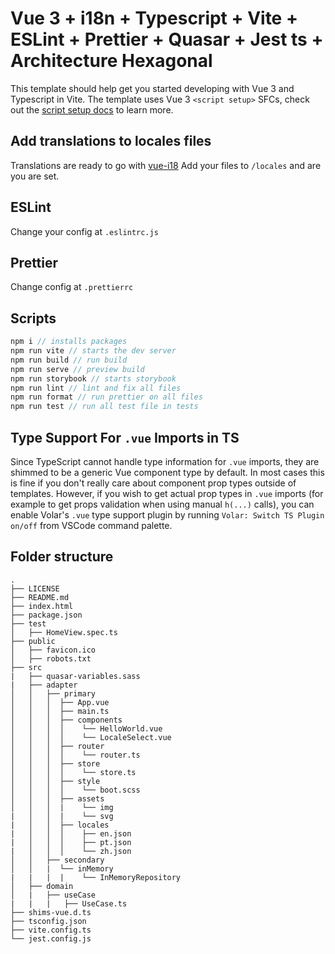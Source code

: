 # Vue 3 + i18n + Typescript + Vite + ESLint + Prettier + Quasar + Jest ts + Architecture Hexagonal

This template should help get you started developing with Vue 3 and Typescript in Vite.
The template uses Vue 3 `<script setup>` SFCs, check out the [script setup docs](https://v3.vuejs.org/api/sfc-script-setup.html#sfc-script-setup) to learn more.

## Add translations to locales files

Translations are ready to go with [vue-i18](https://vue-i18n.intlify.dev/)
Add your files to `/locales` and are you are set.

## ESLint

Change your config at `.eslintrc.js`

## Prettier

Change config at `.prettierrc`

## Scripts

```js
npm i // installs packages
npm run vite // starts the dev server
npm run build // run build
npm run serve // preview build
npm run storybook // starts storybook
npm run lint // lint and fix all files
npm run format // run prettier on all files
npm run test // run all test file in tests 
```

## Type Support For `.vue` Imports in TS

Since TypeScript cannot handle type information for `.vue` imports, they are shimmed to be a generic Vue component type by default. In most cases this is fine if you don't really care about component prop types outside of templates. However, if you wish to get actual prop types in `.vue` imports (for example to get props validation when using manual `h(...)` calls), you can enable Volar's `.vue` type support plugin by running `Volar: Switch TS Plugin on/off` from VSCode command palette.

## Folder structure

```
.
├── LICENSE
├── README.md
├── index.html
├── package.json
├── test
│   ├── HomeView.spec.ts
├── public
│   ├── favicon.ico
│   ├── robots.txt
├── src
|   ├── quasar-variables.sass
|   ├── adapter
│   │   ├── primary
│   │   │  ├── App.vue
│   │   │  ├── main.ts
│   │   │  ├── components
│   │   │  │    └── HelloWorld.vue
│   │   │  │    └── LocaleSelect.vue        
│   │   │  ├── router
│   │   │  │    └── router.ts
│   │   │  ├── store
│   │   │  │    └── store.ts
│   │   │  ├── style
│   │   │  │    └── boot.scss
│   │   │  ├── assets
│   │   │  |    └── img
|   │   │  |    └── svg
|   │   │  ├── locales
|   │   │  │    ├── en.json
|   │   │  │    ├── pt.json
|   │   │  │    └── zh.json
│   │   ├── secondary
│   │   |  └── inMemory
|   |   |  |    └── InMemoryRepository
│   ├── domain
│   |   ├── useCase
|   |   |   ├── UseCase.ts
├── shims-vue.d.ts
├── tsconfig.json
├── vite.config.ts
└── jest.config.js
```
